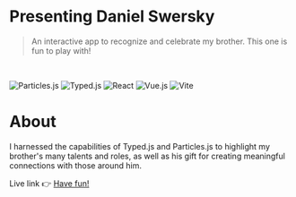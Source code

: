 # Presenting Daniel Swersky 

> An interactive app to recognize and celebrate my brother. This one is fun to play with! </br>
</br>

![Particles.js](https://img.shields.io/badge/-Particles.js-9cf)
![Typed.js](https://img.shields.io/badge/-Typed.js-blue)
![React](https://img.shields.io/badge/-React-61DAFB?logo=react&logoColor=white&style=flat)
![Vue.js](https://img.shields.io/badge/-Vue.js-4FC08D?logo=vue.js&logoColor=white&style=flat)
![Vite](https://img.shields.io/badge/-Vite-646CFF?logo=vite&logoColor=white&style=flat)



# About

I harnessed the capabilities of Typed.js and Particles.js to highlight my brother's many talents and roles, as well as his gift for creating meaningful connections with those around him.</br>

 Live link 👉 [Have fun!](https://danielswersky.vercel.app/)

